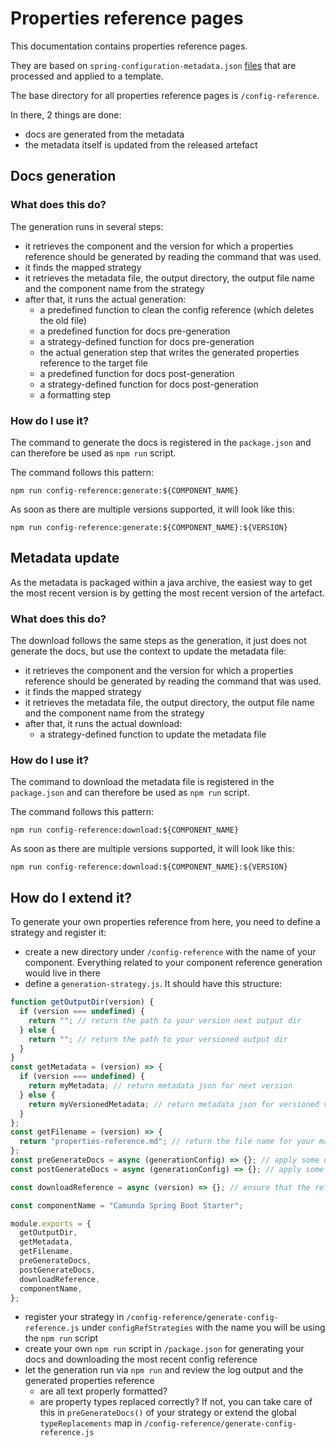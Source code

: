 # Properties reference pages

This documentation contains properties reference pages.

They are based on `spring-configuration-metadata.json` [files](https://docs.spring.io/spring-boot/specification/configuration-metadata/format.html) that are processed and applied to a template.

The base directory for all properties reference pages is `/config-reference`.

In there, 2 things are done:

- docs are generated from the metadata
- the metadata itself is updated from the released artefact

## Docs generation

### What does this do?

The generation runs in several steps:

- it retrieves the component and the version for which a properties reference should be generated by reading the command that was used.
- it finds the mapped strategy
- it retrieves the metadata file, the output directory, the output file name and the component name from the strategy
- after that, it runs the actual generation:
  - a predefined function to clean the config reference (which deletes the old file)
  - a predefined function for docs pre-generation
  - a strategy-defined function for docs pre-generation
  - the actual generation step that writes the generated properties reference to the target file
  - a predefined function for docs post-generation
  - a strategy-defined function for docs post-generation
  - a formatting step

### How do I use it?

The command to generate the docs is registered in the `package.json` and can therefore be used as `npm run` script.

The command follows this pattern:

```shell
npm run config-reference:generate:${COMPONENT_NAME}
```

As soon as there are multiple versions supported, it will look like this:

```shell
npm run config-reference:generate:${COMPONENT_NAME}:${VERSION}
```

## Metadata update

As the metadata is packaged within a java archive, the easiest way to get the most recent version is by getting the most recent version of the artefact.

### What does this do?

The download follows the same steps as the generation, it just does not generate the docs, but use the context to update the metadata file:

- it retrieves the component and the version for which a properties reference should be generated by reading the command that was used.
- it finds the mapped strategy
- it retrieves the metadata file, the output directory, the output file name and the component name from the strategy
- after that, it runs the actual download:
  - a strategy-defined function to update the metadata file

### How do I use it?

The command to download the metadata file is registered in the `package.json` and can therefore be used as `npm run` script.

The command follows this pattern:

```shell
npm run config-reference:download:${COMPONENT_NAME}
```

As soon as there are multiple versions supported, it will look like this:

```shell
npm run config-reference:download:${COMPONENT_NAME}:${VERSION}
```

## How do I extend it?

To generate your own properties reference from here, you need to define a strategy and register it:

- create a new directory under `/config-reference` with the name of your component. Everything related to your component reference generation would live in there
- define a `generation-strategy.js`. It should have this structure:

```js
function getOutputDir(version) {
  if (version === undefined) {
    return ""; // return the path to your version next output dir
  } else {
    return ""; // return the path to your versioned output dir
  }
}
const getMetadata = (version) => {
  if (version === undefined) {
    return myMetadata; // return metadata json for next version
  } else {
    return myVersionedMetadata; // return metadata json for versioned version
  }
};
const getFilename = (version) => {
  return "properties-reference.md"; // return the file name for your markdown
};
const preGenerateDocs = async (generationConfig) => {}; // apply some customizations upfront
const postGenerateDocs = async (generationConfig) => {}; // apply some customizations after the generation

const downloadReference = async (version) => {}; // ensure that the reference you return in `getMetadata(version)` is in place and up-to-date

const componentName = "Camunda Spring Boot Starter";

module.exports = {
  getOutputDir,
  getMetadata,
  getFilename,
  preGenerateDocs,
  postGenerateDocs,
  downloadReference,
  componentName,
};
```

- register your strategy in `/config-reference/generate-config-reference.js` under `configRefStrategies` with the name you will be using the `npm run` script
- create your own `npm run` script in `/package.json` for generating your docs and downloading the most recent config reference
- let the generation run via `npm run` and review the log output and the generated properties reference
  - are all text properly formatted?
  - are property types replaced correctly? If not, you can take care of this in `preGenerateDocs()` of your strategy or extend the global `typeReplacements` map in `/config-reference/generate-config-reference.js`

